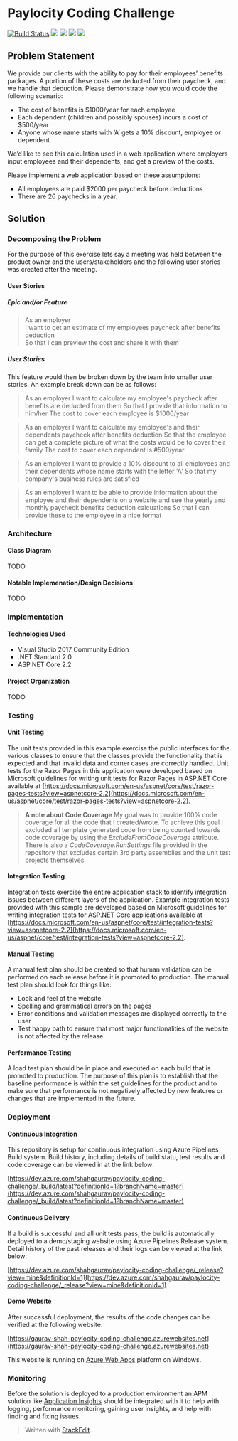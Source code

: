 
# Paylocity Coding Challenge

[![Build Status](https://dev.azure.com/shahgaurav/paylocity-coding-challenge/_apis/build/status/paylocity-coding-challenge-ASP.NET%20Core-CI?branchName=master)](https://dev.azure.com/shahgaurav/paylocity-coding-challenge/_build/latest?definitionId=1?branchName=master) [![](https://img.shields.io/azure-devops/tests/shahgaurav/paylocity-coding-challenge/1.svg)](https://dev.azure.com/shahgaurav/paylocity-coding-challenge/_build/latest?definitionId=1?branchName=master) [![](https://img.shields.io/azure-devops/coverage/shahgaurav/paylocity-coding-challenge/1.svg)](https://dev.azure.com/shahgaurav/paylocity-coding-challenge/_build/latest?definitionId=1?branchName=master) [![](https://vsrm.dev.azure.com/shahgaurav/_apis/public/Release/badge/1f45e0ad-55b2-48e6-8f6b-63c5bae1265a/1/1)](https://dev.azure.com/shahgaurav/paylocity-coding-challenge/_release?view=mine&definitionId=1) [![](https://img.shields.io/website-up-down-green-red/https/gaurav-shah-paylocity-coding-challenge.azurewebsites.net.svg?label=Demo%20Website)](https://gaurav-shah-paylocity-coding-challenge.azurewebsites.net)

## Problem Statement
We provide our clients with the ability to pay for their employees’ benefits packages. A portion of these costs are deducted from their paycheck, and we handle that deduction. Please demonstrate how you would code the following scenario:
* The cost of benefits is $1000/year for each employee
* Each dependent (children and possibly spouses) incurs a cost of $500/year
* Anyone whose name starts with ‘A’ gets a 10% discount, employee or dependent

We’d like to see this calculation used in a web application where employers input employees and their dependents, and get a preview of the costs.

Please implement a web application based on these assumptions:
* All employees are paid $2000 per paycheck before deductions
* There are 26 paychecks in a year.

## Solution
### Decomposing the Problem
For the purpose of this exercise lets say a meeting was held between the product owner and the users/stakeholders and the following user stories was created after the meeting.
#### User Stories
##### Epic and/or Feature

> As an employer  
> I want to get an estimate of my employees paycheck after benefits deduction  
> So that I can preview the cost and share it with them

##### User Stories
This feature would then be broken down by the team into smaller user stories. An example break down can be as follows:

> As an employer 
> I want to calculate my employee's paycheck after benefits are deducted from them 
> So that I provide that information to him/her The cost to cover each employee is $1000/year

> As an employer 
> I want to calculate my employee's and their dependents paycheck after benefits deduction 
> So that the employee can get a complete picture of what the costs would be to cover their family 
> The cost to cover each dependent is #500/year

> As an employer 
> I want to provide a 10% discount to all employees and their dependents whose name starts with the letter 'A' 
> So that my company's business rules are satisfied

> As an employer 
> I want to be able to provide information about the employee and their dependents on a website and see the yearly and monthly paycheck benefits deduction calcuations 
> So that I can provide these to the employee in a nice format

### Architecture
#### Class Diagram
TODO
#### Notable Implemenation/Design Decisions
TODO
### Implementation
#### Technologies Used

 - Visual Studio 2017 Community Edition
 - .NET Standard 2.0
 - ASP.NET Core 2.2

#### Project Organization
TODO

### Testing
#### Unit Testing
The unit tests provided in this example exercise the public interfaces for the various classes to ensure that the classes provide the functionality that is expected and that invalid data and corner cases are correctly handled. Unit tests for the Razor Pages in this application were developed based on Microsoft guidelines for writing unit tests for Razor Pages in ASP.NET Core available at [https://docs.microsoft.com/en-us/aspnet/core/test/razor-pages-tests?view=aspnetcore-2.2](https://docs.microsoft.com/en-us/aspnet/core/test/razor-pages-tests?view=aspnetcore-2.2).

> **A note about Code Coverage**
> My goal was to provide 100% code coverage for all the code that I created/wrote. To achieve this goal I excluded all template generated code from being counted towards code coverage by using the *ExcludeFromCodeCoverage* attribute. There is also a *CodeCoverage.RunSettings* file provided in the repository that excludes certain 3rd party assemblies and the unit test projects themselves.

#### Integration Testing
Integration tests exercise the entire application stack to identify integration issues between different layers of the application. Example integration tests provided with this sample are developed based on Microsoft guidelines for writing integration tests for ASP.NET Core applications available at [https://docs.microsoft.com/en-us/aspnet/core/test/integration-tests?view=aspnetcore-2.2](https://docs.microsoft.com/en-us/aspnet/core/test/integration-tests?view=aspnetcore-2.2).
#### Manual Testing
A manual test plan should be created so that human validation can be performed on each release before it is promoted to production. The manual test plan should look for things like:
- Look and feel of the website
- Spelling and grammatical errors on the pages
- Error conditions and validation messages are displayed correctly to the user
- Test happy path to ensure that most major functionalities of the website is not affected by the release
#### Performance Testing
A load test plan should be in place and executed on each build that is promoted to production. The purpose of this plan is to establish that the baseline performance is within the set guidelines for the product and to make sure that performance is not negatively affected by new features or changes that are implemented in the future.

### Deployment
#### Continuous Integration
This repository is setup for continuous integration using Azure Pipelines Build system. Build history, including details of build statu, test results and code coverage can be viewed in at the link below:

[https://dev.azure.com/shahgaurav/paylocity-coding-challenge/_build/latest?definitionId=1?branchName=master](https://dev.azure.com/shahgaurav/paylocity-coding-challenge/_build/latest?definitionId=1?branchName=master)
#### Continuous Delivery
If a build is successful and all unit tests pass, the build is automatically deployed to a demo/staging website using Azure Pipelines Release system. Detail history of the past releases  and their logs can be viewed at the link below:

[https://dev.azure.com/shahgaurav/paylocity-coding-challenge/_release?view=mine&definitionId=1](https://dev.azure.com/shahgaurav/paylocity-coding-challenge/_release?view=mine&definitionId=1)
#### Demo Website
After successful deployment, the results of the code changes can be verified at the following website:

[https://gaurav-shah-paylocity-coding-challenge.azurewebsites.net](https://gaurav-shah-paylocity-coding-challenge.azurewebsites.net)

This website is running on [Azure Web Apps](https://azure.microsoft.com/en-us/services/app-service/web/) platform  on Windows.

### Monitoring
Before the solution is deployed to a production environment an APM solution like [Application Insights](https://docs.microsoft.com/en-us/azure/application-insights/app-insights-overview) should be integrated with it to help with logging, performance monitoring, gaining user insights, and help with finding and fixing issues.


> Written with [StackEdit](https://stackedit.io/).